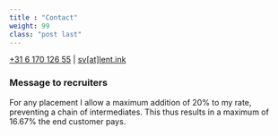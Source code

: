 ```yaml
---
title : "Contact"
weight: 99
class: "post last"
---
```


[+31 6 170 126 55](http://call.lent.ink)
|
[sv\[at\]lent.ink](http://mail.lent.ink)


### Message to recruiters

For any placement I allow a maximum addition of 20% to my rate,
preventing a chain of intermediates.
This thus results in a maximum of 16.67% the end customer pays.


